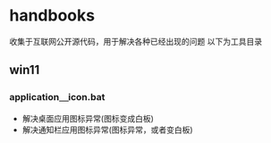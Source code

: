 # handbooks
收集于互联网公开源代码，用于解决各种已经出现的问题
以下为工具目录
## win11
### application＿icon.bat
+ 解决桌面应用图标异常(图标变成白板)
+ 解决通知栏应用图标异常(图标异常，或者变白板)
